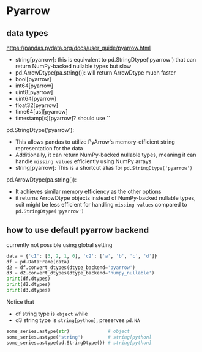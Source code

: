 # Pyarrow

## data types
https://pandas.pydata.org/docs/user_guide/pyarrow.html

- string[pyarrow]: this is equivalent to pd.StringDtype('pyarrow') that can return NumPy-backed nullable types but slow
- pd.ArrowDtype(pa.string()): will return ArrowDtype much faster
- bool[pyarrow]
- int64[pyarrow]
- uint8[pyarrow]
- uint64[pyarrow]
- float32[pyarrow]
- time64[us][pyarrow]
- timestamp[s][pyarrow]? should use ``

pd.StringDtype('pyarrow'): 
- This allows pandas to utilize PyArrow's memory-efficient string representation for the data
- Additionally, it can return NumPy-backed nullable types, meaning it can handle `missing values` efficiently using NumPy arrays
- string[pyarrow]: This is a shortcut alias for `pd.StringDtype('pyarrow')`

pd.ArrowDtype(pa.string()): 
- It achieves similar memory efficiency as the other options
- it returns ArrowDtype objects instead of NumPy-backed nullable types, soit might be less efficient for handling `missing values` compared to `pd.StringDtype('pyarrow')`

## how to use default pyarrow backend
currently not possible using global setting

```py
data = {'c1': [3, 2, 1, 0], 'c2': ['a', 'b', 'c', 'd']}
df = pd.DataFrame(data)
d2 = df.convert_dtypes(dtype_backend='pyarrow')
d3 = d2.convert_dtypes(dtype_backend='numpy_nullable')
print(df.dtypes)
print(d2.dtypes)
print(d3.dtypes)
```

Notice that 
- df string type is `object` while
- d3 string type is `string[python]`, preserves `pd.NA`
```py
some_series.astype(str)              # object
some_series.astype('string')         # string[python]
some_series.astype(pd.StringDtype()) # string[python]
```
